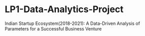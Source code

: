 # LP1-Data-Analytics-Project
Indian Startup Ecosystem(2018-2021): A Data-Driven Analysis of Parameters for a Successful Business Venture 
